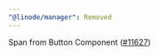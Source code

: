```yaml
---
"@linode/manager": Removed
---
```


Span from Button Component ([#11627](https://github.com/linode/manager/pull/11627))
